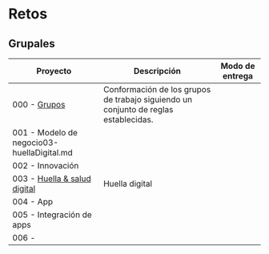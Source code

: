 # Retos

## Grupales

|Proyecto|Descripción|Modo de entrega
|-|-|-
|000 - [Grupos](00-grupos.md)|Conformación de los grupos de trabajo siguiendo un conjunto de reglas establecidas.|
|001 - Modelo de negocio03-huellaDigital.md
|002 - Innovación
|003 - [Huella & salud digital](03-huellaDigital.md)|Huella digital|
|004 - App
|005 - Integración de apps
|006 - 
